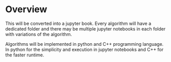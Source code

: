 # Overview

This will be converted into a jupyter book. Every algorithm will have a dedicated folder and there may be multiple jupyter notebooks in each folder with variations of the algorithm. 

Algorithms will be implemented in python and C++ programming language.  In python for the simplicity and execution in jupyter notebooks and C++ for the faster runtime.

